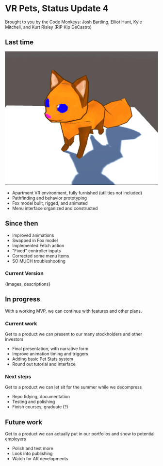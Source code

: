 # VR Pets, Status Update 4

Brought to you by the Code Monkeys: Josh Bartling, Elliot Hunt, Kyle Mitchell, and Kurt Risley (RIP Kip DeCastro)

## Last time

![Perfect animations](killme.gif)

- Apartment VR environment, fully furnished (utilities not included)
- Pathfinding and behavior prototyping
- Fox model built, rigged, and animated
- Menu interface organized and constructed

## Since then

- Improved animations
- Swapped in Fox model
- Implemented Fetch action
- "Fixed" controller inputs
- Corrected some menu items
- SO MUCH troubleshooting

### Current Version

{Images, descriptions}

## In progress

With a working MVP, we can continue with features and other plans.

### Current work

Get to a product we can present to our many stockholders and other investors

- Final presentation, with narrative form
- Improve animation timing and triggers
- Adding basic Pet Stats system
- Round out tutorial and interface

### Next steps

Get to a product we can let sit for the summer while we decompress

- Repo tidying, documentation
- Testing and polishing
- Finish courses, graduate (?)

## Future work

Get to a product we can actually put in our portfolios and show to potential employers

- Polish and test more
- Look into publishing
- Watch for AR developments
